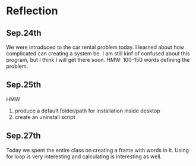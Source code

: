 Reflection
============
Sep.24th
--------------------
We were introduced to the car rental problem today. 
I learned about how complicated can creating a system be.
I am still kinf of confused about this program, but I think I will get there soon.
HMW: 100-150 words defining the problem.

Sep.25th
--------
HMW
1. produce a default folder/path for installation inside desktop
2. create an uninstall script

Sep.27th
--------
Today we spent the entire class on creating a frame with words in it.
Using for loop is very interesting and calculating is interesting as well.

